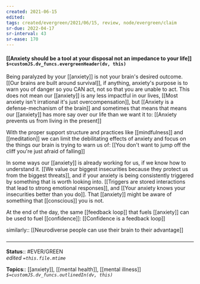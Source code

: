 ```yaml
---
created: 2021-06-15
edited: 
tags: created/evergreen/2021/06/15, review, node/evergreen/claim
sr-due: 2022-04-17
sr-interval: 43
sr-ease: 170
---
```


#### [[Anxiety should be a tool at your disposal not an impedance to your life]] `$=customJS.dv_funcs.evergreenHeader(dv, this)`

Being paralyzed by your [[anxiety]] is not your brain's desired outcome.
[[Our brains are built around survival]],
if anything, anxiety's purpose is to warn you of danger so you CAN act, not so that you are unable to act.
This does not mean our [[anxiety]] is any less impactful in our lives,
[[Most anxiety isn't irrational it's just overcompensation]],
but [[Anxiety is a defense-mechanism of the brain]] and sometimes that means that means our [[anxiety]] has more say over our life than we want it to:
[[Anxiety prevents us from living in the present]]

With the proper support structure and practices like [[mindfulness]] and [[meditation]] we can limit the debilitating effects of anxiety and focus on the things our brain is trying to warn us of: [[You don't want to jump off the cliff you're just afraid of falling]]

In some ways our [[anxiety]] is already working for us, 
if we know how to understand it.
[[We value our biggest insecurities because they protect us from the biggest threats]],
and if your anxiety is being consistently triggered by something that is worth looking into.
[[Triggers are stored interactions that lead to strong emotional responses]],
and
[[Your anxiety knows your insecurities better than you do]].
That [[anxiety]] might be aware of something that [[conscious]] you is not.

At the end of the day, the same [[feedback loop]] that fuels [[anxiety]] can be used to fuel [[confidence]]:
[[Confidence is a feedback loop]]

similarly:: [[Neurodiverse people can use their brain to their advantage]]

### <hr class="footnote"/>

**Status**:: #EVER/GREEN  
*edited `=this.file.mtime`*

**Topics**:: [[anxiety]], [[mental health]], [[mental illness]]
*`$=customJS.dv_funcs.outlinedIn(dv, this)`*
